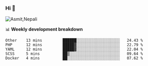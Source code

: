 ### Hi 👋

![Asmit,Nepali](https://media.giphy.com/media/L8K62iTDkzGX6/giphy.gif)
<!--
**asmit99nepali/asmit99nepali** is a ✨ _special_ ✨ repository because its `README.md` (this file) appears on your GitHub profile.

Here are some ideas to get you started:

- 🔭 I’m currently working on ...
- 🌱 I’m currently learning ...
- 👯 I’m looking to collaborate on ...
- 🤔 I’m looking for help with ...
- 💬 Ask me about ...
- 📫 How to reach me: ...
- 😄 Pronouns: ...
- ⚡ Fun fact: ...
-->


📊 **Weekly development breakdown**
<!--START_SECTION:waka-->
```text
Other    13 mins         ██████░░░░░░░░░░░░░░░░░░░   24.43 % 
PHP      12 mins         █████▓░░░░░░░░░░░░░░░░░░░   22.79 % 
YAML     12 mins         █████▓░░░░░░░░░░░░░░░░░░░   22.04 % 
SCSS     5 mins          ██▒░░░░░░░░░░░░░░░░░░░░░░   09.64 % 
Docker   4 mins          ██░░░░░░░░░░░░░░░░░░░░░░░   07.62 % 
```
<!--END_SECTION:waka-->

